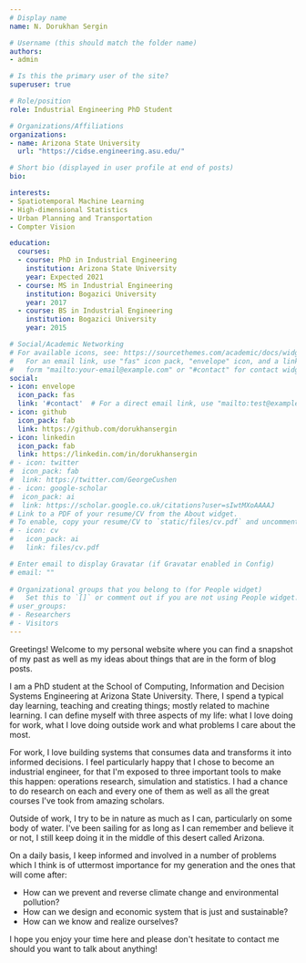 ```yaml
---
# Display name
name: N. Dorukhan Sergin

# Username (this should match the folder name)
authors:
- admin

# Is this the primary user of the site?
superuser: true

# Role/position
role: Industrial Engineering PhD Student 

# Organizations/Affiliations
organizations:
- name: Arizona State University
  url: "https://cidse.engineering.asu.edu/"

# Short bio (displayed in user profile at end of posts)
bio: 

interests:
- Spatiotemporal Machine Learning 
- High-dimensional Statistics 
- Urban Planning and Transportation 
- Compter Vision 

education:
  courses:
  - course: PhD in Industrial Engineering 
    institution: Arizona State University
    year: Expected 2021
  - course: MS in Industrial Engineering 
    institution: Bogazici University 
    year: 2017
  - course: BS in Industrial Engineering
    institution: Bogazici University 
    year: 2015

# Social/Academic Networking
# For available icons, see: https://sourcethemes.com/academic/docs/widgets/#icons
#   For an email link, use "fas" icon pack, "envelope" icon, and a link in the
#   form "mailto:your-email@example.com" or "#contact" for contact widget.
social:
- icon: envelope
  icon_pack: fas
  link: '#contact'  # For a direct email link, use "mailto:test@example.org".
- icon: github
  icon_pack: fab
  link: https://github.com/dorukhansergin
- icon: linkedin
  icon_pack: fab
  link: https://linkedin.com/in/dorukhansergin
# - icon: twitter
#  icon_pack: fab
#  link: https://twitter.com/GeorgeCushen
# - icon: google-scholar
#  icon_pack: ai
#  link: https://scholar.google.co.uk/citations?user=sIwtMXoAAAAJ
# Link to a PDF of your resume/CV from the About widget.
# To enable, copy your resume/CV to `static/files/cv.pdf` and uncomment the lines below.  
# - icon: cv
#   icon_pack: ai
#   link: files/cv.pdf

# Enter email to display Gravatar (if Gravatar enabled in Config)
# email: ""
  
# Organizational groups that you belong to (for People widget)
#   Set this to `[]` or comment out if you are not using People widget.  
# user_groups:
# - Researchers
# - Visitors
---
```


Greetings! Welcome to my personal website where you can find a snapshot of my past as well as my ideas about things that are in the form of blog posts.

I am a PhD student at the School of Computing, Information and Decision Systems Engineering at Arizona State University. There, I spend a typical day learning, teaching and creating things; mostly related to machine learning. I can define myself with three aspects of my life: what I love doing for work, what I love doing outside work and what problems I care about the most.

For work, I love building systems that consumes data and transforms it into informed decisions. I feel particularly happy that I chose to become an industrial engineer, for that I'm exposed to three important tools to make this happen: operations research, simulation and statistics. I had a chance to do research on each and every one of them as well as all the great courses I've took from amazing scholars.

Outside of work, I try to be in nature as much as I can, particularly on some body of water. I've been sailing for as long as I can remember and believe it or not, I still keep doing it in the middle of this desert called Arizona.

On a daily basis, I keep informed and involved in a number of problems which I think is of uttermost importance for my generation and the ones that will come after:

- How can we prevent and reverse climate change and environmental pollution?
- How can we design and economic system that is just and sustainable?
- How can we know and realize ourselves?

I hope you enjoy your time here and please don't hesitate to contact me should you want to talk about anything!

